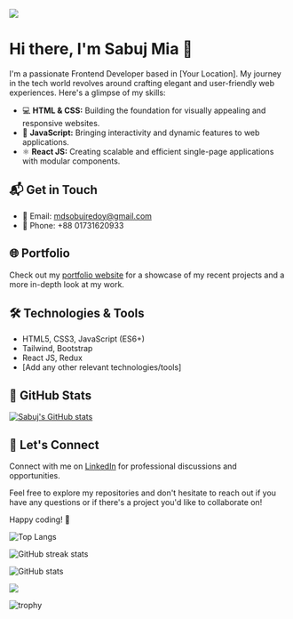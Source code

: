 ![](https://media.licdn.com/dms/image/D5616AQGKBW9NVE4TSQ/profile-displaybackgroundimage-shrink_350_1400/0/1705309156070?e=1710979200&v=beta&t=XqmQLgWjL3EP1P_gDqnfM5b3UkXg0rgc1UmXOFrrwH0)

# Hi there, I'm Sabuj Mia 👋

I'm a passionate Frontend Developer based in [Your Location]. My journey in the tech world revolves around crafting elegant and user-friendly web experiences. Here's a glimpse of my skills:

- 💻 **HTML & CSS:** Building the foundation for visually appealing and responsive websites.
- 🚀 **JavaScript:** Bringing interactivity and dynamic features to web applications.
- ⚛️ **React JS:** Creating scalable and efficient single-page applications with modular components.

## 📬 Get in Touch

- 📧 Email: mdsobujredoy@gmail.com
- 📱 Phone: +88 01731620933

## 🌐 Portfolio

Check out my [portfolio website](#) for a showcase of my recent projects and a more in-depth look at my work.

## 🛠️ Technologies & Tools

- HTML5, CSS3, JavaScript (ES6+)
- Tailwind, Bootstrap
- React JS, Redux
- [Add any other relevant technologies/tools]

## 🚀 GitHub Stats

[![Sabuj's GitHub stats](https://github-readme-stats.vercel.app/api?username=your-username&count_private=true&show_icons=true&hide=contribs)](https://github.com/your-username)

## 🤝 Let's Connect

Connect with me on [LinkedIn](https://www.linkedin.com/in/your-linkedin-profile/) for professional discussions and opportunities.

Feel free to explore my repositories and don't hesitate to reach out if you have any questions or if there's a project you'd like to collaborate on!

Happy coding! 🚀


![Top Langs](https://github-readme-stats.vercel.app/api/top-langs/?username=ssSobuj)

![GitHub streak stats](https://github-readme-streak-stats.herokuapp.com/?user=ssSobuj)

![GitHub stats](https://github-readme-stats.vercel.app/api?username=ssSobuj&show_icons=true&count_private=true)

![](https://komarev.com/ghpvc/?username=ssSobuj&color=green)

![trophy](https://github-profile-trophy.vercel.app/?username=ssSobuj&theme=onedark)
